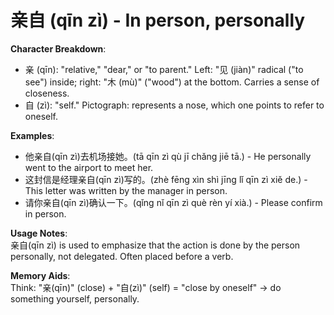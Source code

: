 # **亲自 (qīn zì) - In person, personally**

**Character Breakdown**:  
- 亲 (qīn): "relative," "dear," or "to parent." Left: "见 (jiàn)" radical ("to see") inside; right: "木 (mù)" ("wood") at the bottom. Carries a sense of closeness.  
- 自 (zì): "self." Pictograph: represents a nose, which one points to refer to oneself.

**Examples**:  
- 他亲自(qīn zì)去机场接她。(tā qīn zì qù jī chǎng jiē tā.) - He personally went to the airport to meet her.  
- 这封信是经理亲自(qīn zì)写的。(zhè fēng xìn shì jīng lǐ qīn zì xiě de.) - This letter was written by the manager in person.  
- 请你亲自(qīn zì)确认一下。(qǐng nǐ qīn zì què rèn yí xià.) - Please confirm in person.

**Usage Notes**:  
亲自(qīn zì) is used to emphasize that the action is done by the person personally, not delegated. Often placed before a verb.

**Memory Aids**:  
Think: "亲(qīn)" (close) + "自(zì)" (self) = "close by oneself" → do something yourself, personally.